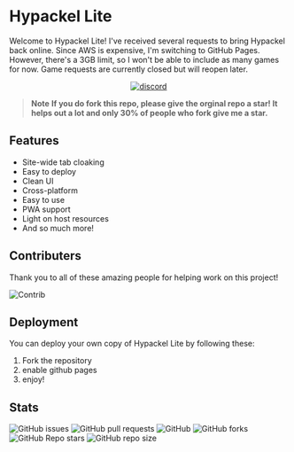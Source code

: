 # Hypackel Lite

Welcome to Hypackel Lite! I've received several requests to bring Hypackel back online. Since AWS is expensive, I'm switching to GitHub Pages. However, there's a 3GB limit, so I won't be able to include as many games for now. Game requests are currently closed but will reopen later.

<a href="https://discord.gg/xjMnZn3R5f"><p align="center"><img src="https://invidget.switchblade.xyz/eHqQ84MEkD?theme=dark)](https://discord.gg/eHqQ84MEkD" alt="discord"></img></p></a>

> **Note**
> **If you do fork this repo, please give the orginal repo a star! It helps out a lot and only 30% of people who fork give me a star.**

## Features

- Site-wide tab cloaking
- Easy to deploy
- Clean UI
- Cross-platform
- Easy to use
- PWA support
- Light on host resources
- And so much more!

## Contributers

Thank you to all of these amazing people for helping work on this project!

![Contrib](https://contrib.rocks/image?repo=hypackellite/hypackellite.github.io#)

## Deployment

You can deploy your own copy of Hypackel Lite by following these:

1. Fork the repository
2. enable github pages
3. enjoy!

## Stats

![GitHub issues](https://img.shields.io/github/issues/hypackellite/hypackellite.github.io?logo=github&style=flat-square)
![GitHub pull requests](https://img.shields.io/github/issues-pr/hypackellite/hypackellite.github.io?label=Pull%20requests&logo=github&style=flat-square)
![GitHub](https://img.shields.io/github/license/hypackellite/hypackellite.github.io?label=Licence&logo=github&style=flat-square)
![GitHub forks](https://img.shields.io/github/forks/hypackellite/hypackellite.github.io?label=Forks&logo=github&style=flat-square)
![GitHub Repo stars](https://img.shields.io/github/stars/hypackellite/hypackellite.github.io?color=yellow&label=Stars&logo=github&style=flat-square)
![GitHub repo size](https://img.shields.io/github/repo-size/hypackellite/hypackellite.github.io?label=Repo%20size&logo=github&style=flat-square)



